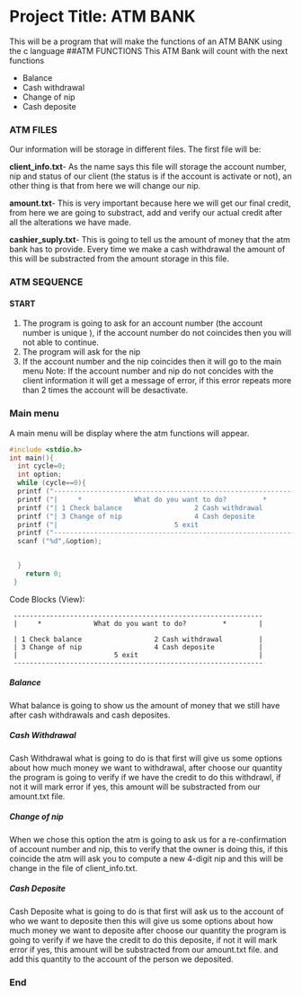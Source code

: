 # Project Title: ATM BANK
This will be a program that will make the functions of an ATM BANK using 
the c language 
##ATM FUNCTIONS
This ATM Bank will count with the next functions
- Balance
- Cash withdrawal
- Change of nip
- Cash deposite

### ATM FILES 
Our information will be storage in different files.  The first file will be:

**client_info.txt**- As the name says this file will storage the account number, nip and status of our client (the status is if the account is activate or not), an other thing is that from here we will change our nip.

**amount.txt**- This is very important because here we will get our final credit, from here we are going to substract, add and verify our actual credit after all the alterations we have made.

**cashier_suply.txt**- This is going to tell us the amount of money that the atm bank has to provide. Every time we make a cash withdrawal the amount of this will be substracted from the amount storage in this file.

### ATM SEQUENCE
#### START
1. The program is going to ask for an account number (the account number is unique ), if the account number do not coincides then you will not able to continue.
1. The program will ask for the nip 
1. If the account number and the nip coincides then it will go to the main menu
Note: If the account number and nip do not concides with the client information it will get a message of error, if this error repeats more than 2 times the account will be desactivate.

### Main menu 
A main menu will be display where the atm functions will appear.
```c
#include <stdio.h>
int main(){
  int cycle=0; 
  int option;
  while (cycle==0){
  printf ("--------------------------------------------------------------\n");
  printf ("|     *             What do you want to do?         *         |\n\n"); 
  printf ("| 1 Check balance                  2 Cash withdrawal          |\n");
  printf ("| 3 Change of nip                  4 Cash deposite            |\n");
  printf ("|                             5 exit                          |\n");
  printf ("--------------------------------------------------------------\n");
  scanf ("%d",&option);


  }
    return 0;  
 }
```
Code Blocks (View):


     -------------------------------------------------------------- 
     |     *             What do you want to do?         *        |
	 
     | 1 Check balance                  2 Cash withdrawal         |
     | 3 Change of nip                  4 Cash deposite           |
     |                        5 exit                              |
     -------------------------------------------------------------- 
##### Balance 
What balance is going to show us the amount of money that we still have after cash withdrawals and cash deposites.

##### Cash Withdrawal
Cash Withdrawal what is going to do is that first will give us some options about how much money we want to withdrawal, after choose our quantity the program is going to verify if we have the credit to do this withdrawl, if not it will mark error if yes, this amount will be substracted from our amount.txt file.

##### Change of nip
When we chose this option the atm is going to ask us for a re-confirmation of account number and nip, this to verify that the owner is doing this, if this coincide the atm will ask you to compute a new 4-digit nip and this will be change in the file of client_info.txt.

##### Cash Deposite
Cash Deposite what is going to do is that first will ask us to the account of who we want to deposite then this will give us some options about how much money we want to deposite after choose our quantity the program is going to verify if we have the credit to do this deposite, if not it will mark error if yes, this amount will be substracted from our amount.txt file. and add this quantity to the account of the person we deposited.



### End
